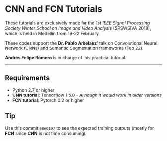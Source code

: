 # CNN and FCN Tutorials

These tutorials are exclusively made for the *1st IEEE Signal Processing Society Winter School on Image and Video Analysis* (SPSWSIVA 2018), which is held in Medellín from 19-22 February.

These codes support the **Dr. Pablo Arbelaez**' talk on Convolutional Neural Network (CNNs) and Semantic Segmentation frameworks (Feb 22).

**Andrés Felipe Romero** is in charge of this practical tutorial. 

----
## Requirements
- Python 2.7 or higher
- **CNN tutorial**: Tensorflow 1.5.0 - *Although it would work in older versions*
- **FCN tutorial**: Pytorch 0.2 or higher

## Tip
Use this commit `e8e0197` to see the expected training outputs (mostly for **FCN** since **CNN** is not time consuming). 
